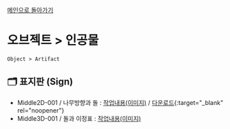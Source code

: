 [메인으로 돌아가기](/README.md)

# 오브젝트 > 인공물 
```
Object > Artifact
```

## :card_index_dividers: 표지판 (Sign)
- Middle2D-001 / 나무방향과 돌 : [작업내용(이미지)](/Object-Artifact/Middle2D-Sign-001.md) / [다운로드](https://www.icloud.com/iclouddrive/06dbRn1CBSRRWLZKQQ4ZDxblQ#Object-Artifact-Middle2D-Sign-001){:target="_blank" rel="noopener"}
- Middle3D-001 / 돌과 이정표 : [작업내용(이미지)](/Object-Artifact/Middle3D-Sign-001.md)
